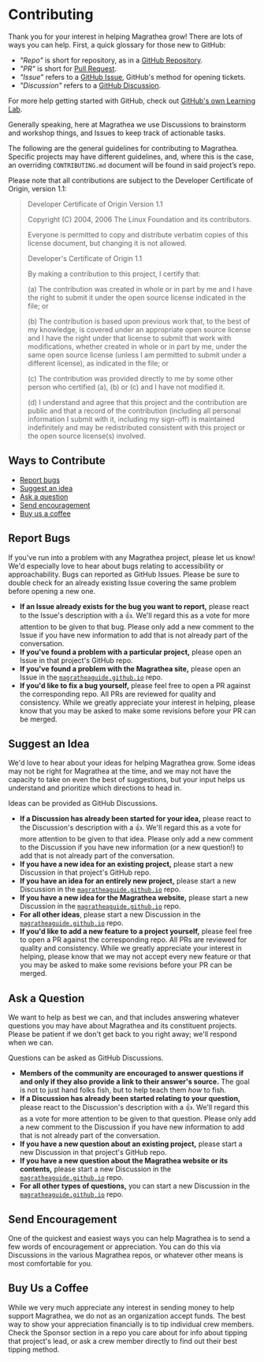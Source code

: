 # Contributing

Thank you for your interest in helping Magrathea grow! There are lots of ways you can help. First, a quick glossary for those new to GitHub:

-   _"Repo"_ is short for repository, as in a [GitHub Repository](https://docs.github.com/github/creating-cloning-and-archiving-repositories/about-repositories).
-   _"PR"_ is short for [Pull Request](https://docs.github.com/github/collaborating-with-issues-and-pull-requests/about-pull-requests).
-   _"Issue"_ refers to a [GitHub Issue](https://docs.github.com/github/managing-your-work-on-github/creating-an-issue), GitHub's method for opening tickets.
-   _"Discussion"_ refers to a [GitHub Discussion](https://docs.github.com/discussions/collaborating-with-your-community-using-discussions/about-discussions).

For more help getting started with GitHub, check out [GitHub's own Learning Lab](https://lab.github.com/githubtraining/introduction-to-github).

Generally speaking, here at Magrathea we use Discussions to brainstorm and workshop things, and Issues to keep track of actionable tasks.

The following are the general guidelines for contributing to Magrathea. Specific projects may have different guidelines, and, where this is the case, an overriding `CONTRIBUTING.md` document will be found in said project’s repo.

Please note that all contributions are subject to the Developer Certificate of Origin, version 1.1:

> Developer Certificate of Origin
> Version 1.1
> 
> Copyright (C) 2004, 2006 The Linux Foundation and its contributors.
> 
> Everyone is permitted to copy and distribute verbatim copies of this license document, but changing it is not allowed.
> 
> 
> Developer's Certificate of Origin 1.1
> 
> By making a contribution to this project, I certify that:
> 
> (a) The contribution was created in whole or in part by me and I have the right to submit it under the open source license indicated in the file; or
> 
> (b) The contribution is based upon previous work that, to the best of my knowledge, is covered under an appropriate open source license and I have the right under that license to submit that work with modifications, whether created in whole or in part by me, under the same open source license (unless I am permitted to submit under a different license), as indicated in the file; or
> 
> (c) The contribution was provided directly to me by some other person who certified (a), (b) or (c) and I have not modified it.
> 
> (d) I understand and agree that this project and the contribution are public and that a record of the contribution (including all personal information I submit with it, including my sign-off) is maintained indefinitely and may be redistributed consistent with this project or the open source license(s) involved.

## Ways to Contribute

- [Report bugs](#report-bugs)
- [Suggest an idea](#suggest-an-idea)
- [Ask a question](#ask-a-question)
- [Send encouragement](#send-encouragement)
- [Buy us a coffee](#buy-us-a-coffee)

## Report Bugs

If you've run into a problem with any Magrathea project, please let us know! We'd especially love to hear about bugs relating to accessibility or approachability. Bugs can reported as GitHub Issues. Please be sure to double check for an already existing Issue covering the same problem before opening a new one.

- **If an Issue already exists for the bug you want to report,** please react to the Issue's description with a :thumbsup:. We'll regard this as a vote for more attention to be given to that bug. Please only add a new comment to the Issue if you have new information to add that is not already part of the conversation.
- **If you've found a problem with a particular project,** please open an Issue in that project's GitHub repo.
- **If you've found a problem with the Magrathea site,** please open an Issue in the [`magratheaguide.github.io`](https://github.com/magratheaguide/magratheaguide.github.io) repo.
- **If you'd like to fix a bug yourself,** please feel free to open a PR against the corresponding repo. All PRs are reviewed for quality and consistency. While we greatly appreciate your interest in helping, please know that you may be asked to make some revisions before your PR can be merged.

## Suggest an Idea

We'd love to hear about your ideas for helping Magrathea grow. Some ideas may not be right for Magrathea at the time, and we may not have the capacity to take on even the best of suggestions, but your input helps us understand and prioritize which directions to head in.

Ideas can be provided as GitHub Discussions.

- **If a Discussion has already been started for your idea,** please react to the Discussion's description with a :thumbsup:. We'll regard this as a vote for more attention to be given to that idea. Please only add a new comment to the Discussion if you have new information (or a new question!) to add that is not already part of the conversation.
- **If you have a new idea for an existing project,** please start a new Discussion in that project's GitHub repo.
- **If you have an idea for an entirely new project,** please start a new Discussion in the [`magratheaguide.github.io`](https://github.com/magratheaguide/magratheaguide.github.io) repo.
- **If you have a new idea for the Magrathea website,** please start a new Discussion in the [`magratheaguide.github.io`](https://github.com/magratheaguide/magratheaguide.github.io) repo.
- **For all other ideas**, please start a new Discussion in the [`magratheaguide.github.io`](https://github.com/magratheaguide/magratheaguide.github.io) repo.
- **If you'd like to add a new feature to a project yourself,** please feel free to open a PR against the corresponding repo. All PRs are reviewed for quality and consistency. While we greatly appreciate your interest in helping, please know that we may not accept every new feature or that you may be asked to make some revisions before your PR can be merged.

## Ask a Question

We want to help as best we can, and that includes answering whatever questions you may have about Magrathea and its constituent projects. Please be patient if we don't get back to you right away; we'll respond when we can.

Questions can be asked as GitHub Discussions.

- **Members of the community are encouraged to answer questions if and only if they also provide a link to their answer's source.** The goal is not to just hand folks fish, but to help teach them _how_ to fish.
- **If a Discussion has already been started relating to your question,** please react to the Discussion's description with a :thumbsup:. We'll regard this as a vote for more attention to be given to that question. Please only add a new comment to the Discussion if you have new information to add that is not already part of the conversation.
- **If you have a new question about an existing project,** please start a new Discussion in that project's GitHub repo.
- **If you have a new question about the Magrathea website or its contents,** please start a new Discussion in the [`magratheaguide.github.io`](https://github.com/magratheaguide/magratheaguide.github.io) repo.
- **For all other types of questions,** you can start a new Discussion in the [`magratheaguide.github.io`](https://github.com/magratheaguide/magratheaguide.github.io) repo.

## Send Encouragement

One of the quickest and easiest ways you can help Magrathea is to send a few words of encouragement or appreciation. You can do this via Discussions in the various Magrathea repos, or whatever other means is most comfortable for you.

## Buy Us a Coffee

While we very much appreciate any interest in sending money to help support Magrathea, we do not as an organization accept funds. The best way to show your appreciation financially is to tip individual crew members. Check the Sponsor section in a repo you care about for info about tipping that project's lead, or ask a crew member directly to find out their best tipping method.
